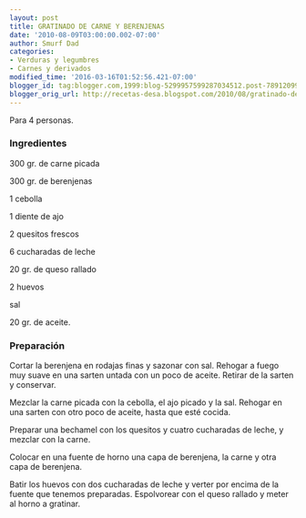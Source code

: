 ```yaml
---
layout: post
title: GRATINADO DE CARNE Y BERENJENAS
date: '2010-08-09T03:00:00.002-07:00'
author: Smurf Dad
categories:
- Verduras y legumbres
- Carnes y derivados
modified_time: '2016-03-16T01:52:56.421-07:00'
blogger_id: tag:blogger.com,1999:blog-5299957599287034512.post-7891209929015351704
blogger_orig_url: http://recetas-desa.blogspot.com/2010/08/gratinado-de-carne-y-berenjenas.html
---
```


Para 4 personas.

<h3>Ingredientes</h3>
300 gr. de carne picada

300 gr. de berenjenas

1 cebolla

1 diente de ajo

2 quesitos frescos

6 cucharadas de leche

20 gr. de queso rallado

2 huevos

sal

20 gr. de aceite.



<h3>Preparación</h3>
Cortar la berenjena en rodajas finas y sazonar con sal. Rehogar a fuego muy suave en una sarten untada con un poco de aceite. Retirar de la sarten y conservar.

Mezclar la carne picada con la cebolla, el ajo picado y la sal. Rehogar en una sarten con otro poco de aceite, hasta que esté cocida.

Preparar una bechamel con los quesitos y cuatro cucharadas de leche, y mezclar con la carne.

Colocar en una fuente de horno una capa de berenjena, la carne y otra capa de berenjena.

Batir los huevos con dos cucharadas de leche y verter por encima de la fuente que tenemos preparadas. Espolvorear con el queso rallado y meter al horno a gratinar.